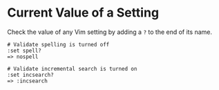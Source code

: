 # Current Value of a Setting

Check the value of any Vim setting by adding a `?` to the end of its name.

```
# Validate spelling is turned off
:set spell?
=> nospell

# Validate incremental search is turned on
:set incsearch?
=> :incsearch
```

